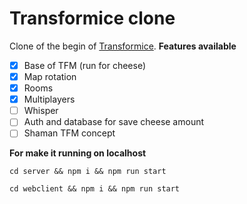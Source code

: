 # Transformice clone

Clone of the begin of [Transformice](http://www.transformice.com).
**Features available**

- [x] Base of TFM (run for cheese)
- [x] Map rotation
- [x] Rooms
- [x] Multiplayers
- [ ] Whisper
- [ ] Auth and database for save cheese amount
- [ ] Shaman TFM concept

**For make it running on localhost**

    cd server && npm i && npm run start

    cd webclient && npm i && npm run start
